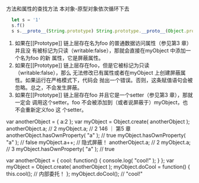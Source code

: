方法和属性的查找方法
本对象-原型对象依次循环下去
```js
  let s = '1'
  s.f()
  s s.__proto__(String.prototype) String.prototype.__proto__(Object.prototype)
```

1. 如果在[[Prototype]] 链上层存在名为foo 的普通数据访问属性（参见第3 章）并且没
有被标记为只读（writable:false），那就会直接在myObject 中添加一个名为foo 的新
属性，它是屏蔽属性。
2. 如果在[[Prototype]] 链上层存在foo，但是它被标记为只读（writable:false），那么
无法修改已有属性或者在myObject 上创建屏蔽属性。如果运行在严格模式下，代码会
抛出一个错误。否则，这条赋值语句会被忽略。总之，不会发生屏蔽。
3. 如果在[[Prototype]] 链上层存在foo 并且它是一个setter（参见第3 章），那就一定会
调用这个setter。foo 不会被添加到（或者说屏蔽于）myObject，也不会重新定义foo 这
个setter。

var anotherObject = {
a:2
};
var myObject = Object.create( anotherObject );
anotherObject.a; // 2
myObject.a; // 2
146 ｜ 第5 章
anotherObject.hasOwnProperty( "a" ); // true
myObject.hasOwnProperty( "a" ); // false
myObject.a++; // 隐式屏蔽！
anotherObject.a; // 2
myObject.a; // 3
myObject.hasOwnProperty( "a" ); // true

var anotherObject = {
cool: function() {
console.log( "cool!" );
}
};
var myObject = Object.create( anotherObject );
myObject.doCool = function() {
this.cool(); // 内部委托！
};
myObject.doCool(); // "cool!"